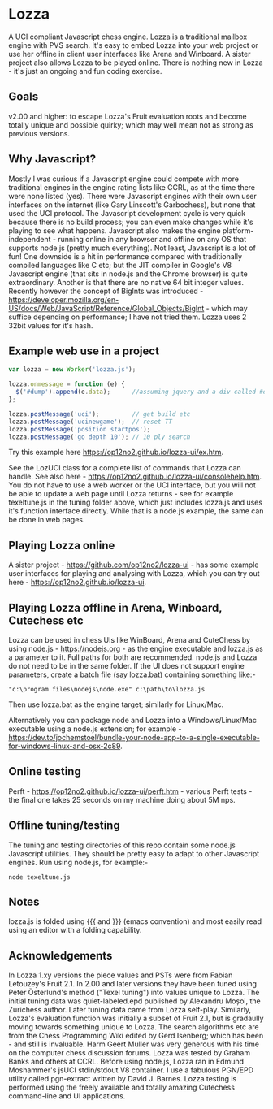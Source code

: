 # Lozza

A UCI compliant Javascript chess engine. Lozza is a traditional mailbox engine with PVS search. It's easy to embed Lozza into your web project or use her offline in client user interfaces like Arena and Winboard. A sister project also allows Lozza to be played online. There is nothing new in Lozza - it's just an ongoing and fun coding exercise. 

## Goals

v2.00 and higher: to escape Lozza's Fruit evaluation roots and become totally unique and possible quirky; which may well mean not as strong as previous versions.

## Why Javascript?

Mostly I was curious if a Javascript engine could compete with more traditional engines in the engine rating lists like CCRL, as at the time there were none listed (yes). There were Javascript engines with their own user interfaces on the internet (like Gary Linscott's Garbochess), but none that used the UCI protocol. The Javascript development cycle is very quick because there is no build process; you can even make changes while it's playing to see what happens. Javascript also makes the engine platform-independent - running online in any browser and offline on any OS that supports node.js (pretty much everything). Not least, Javascript is a lot of fun! One downside is a hit in performance compared with traditionally compiled languages like C etc; but the JIT compiler in Google's V8 Javascript engine (that sits in node.js and the Chrome browser) is quite extraordinary. Another is that there are no native 64 bit integer values. Recently however the concept of BigInts was introduced - https://developer.mozilla.org/en-US/docs/Web/JavaScript/Reference/Global_Objects/BigInt - which may suffice depending on performance; I have not tried them. Lozza uses 2 32bit values for it's hash.  

## Example web use in a project

```Javascript
var lozza = new Worker('lozza.js');

lozza.onmessage = function (e) {
  $('#dump').append(e.data);      //assuming jquery and a div called #dump
};

lozza.postMessage('uci');         // get build etc
lozza.postMessage('ucinewgame');  // reset TT
lozza.postMessage('position startpos');
lozza.postMessage('go depth 10'); // 10 ply search
```

Try this example here https://op12no2.github.io/lozza-ui/ex.htm.

See the LozUCI class for a complete list of commands that Lozza can handle. See also here - https://op12no2.github.io/lozza-ui/consolehelp.htm. You do not have to use a web worker or the UCI interface, but you will not be able to update a web page until Lozza returns - see for example texeltune.js in the tuning folder above, which just includes lozza.js and uses it's function interface directly. While that is a node.js example, the same can be done in web pages.

## Playing Lozza online

A sister project - https://github.com/op12no2/lozza-ui - has some example user interfaces for playing and analysing with Lozza, which you can try out here - https://op12no2.github.io/lozza-ui.

## Playing Lozza offline in Arena, Winboard, Cutechess etc

Lozza can be used in chess UIs like WinBoard, Arena and CuteChess by using node.js - https://nodejs.org - as the engine executable and lozza.js as a parameter
to it. Full paths for both are recommended. node.js and Lozza do not need to be in the same folder. If the UI does not support engine parameters, create a batch file (say lozza.bat) containing something like:-

```
"c:\program files\nodejs\node.exe" c:\path\to\lozza.js 
```

Then use lozza.bat as the engine target; similarly for Linux/Mac.  

Alternatively you can package node and Lozza into a Windows/Linux/Mac executable using a node.js extension; for example - https://dev.to/jochemstoel/bundle-your-node-app-to-a-single-executable-for-windows-linux-and-osx-2c89.

## Online testing

Perft - https://op12no2.github.io/lozza-ui/perft.htm - various Perft tests - the final one takes 25 seconds on my machine doing about 5M nps.

## Offline tuning/testing

The tuning and testing directories of this repo contain some node.js Javascript utilities. They should be pretty easy to adapt to other Javascript engines. Run using node.js, for example:-

```
node texeltune.js
```

## Notes

lozza.js is folded using {{{ and }}} (emacs convention) and most easily read using an editor with a folding capability.

## Acknowledgements

In Lozza 1.xy versions the piece values and PSTs were from Fabian Letouzey's Fruit 2.1. In 2.00 and later versions they have been tuned using Peter Österlund's method ("Texel tuning") into values unique to Lozza. The initial tuning data was quiet-labeled.epd published by Alexandru Moșoi, the Zurichess author. Later tuning data came from Lozza self-play. Similarly, Lozza's evaluation function was initially a subset of Fruit 2.1, but is gradaully moving towards something unique to Lozza. The search algorithms etc are from the Chess Programming Wiki edited by Gerd Isenberg; which has been - and still is invaluable. Harm Geert Muller was very generous with his time on the computer chess discussion forums. Lozza was tested by Graham Banks and others at CCRL. Before using node.js, Lozza ran in Edmund Moshammer's jsUCI stdin/stdout V8 container.  I use a fabulous PGN/EPD utility called pgn-extract written by David J. Barnes. Lozza testing is performed using the freely available and totally amazing Cutechess command-line and UI applications.
